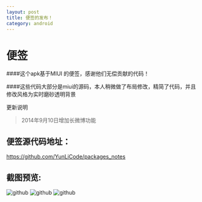 ```yaml
---
layout: post
title: 便签的发布！
category: android
---
```




便签
========

####这个apk基于MIUI 的便签，感谢他们无偿贡献的代码！

####这些代码大部分是miui的源码，本人稍微做了布局修改，精简了代码，并且修改风格为实时磨砂透明背景

更新说明
>2014年9月10日增加长微博功能



便签源代码地址：
--------
https://github.com/YunLiCode/packages_notes



截图预览:
------------

![github](https://raw.githubusercontent.com/YunLiCode/packages_notes/master/prevew1.png "日记列表")
![github](https://raw.githubusercontent.com/YunLiCode/packages_notes/master/preview2.png "编辑日记")
![github](https://raw.githubusercontent.com/YunLiCode/packages_notes/master/preview.png "长微博列表")

